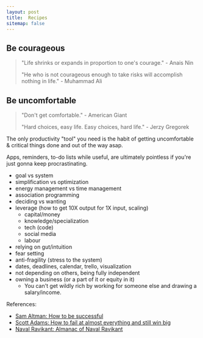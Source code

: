 ```yaml
---
layout: post
title:  Recipes
sitemap: false
---
```


## Be courageous

>
> "Life shrinks or expands in proportion to one's courage." - Anais Nin
>
> "He who is not courageous enough to take risks will accomplish nothing in life." - Muhammad Ali
>

## Be uncomfortable

>
> "Don't get comfortable." - American Giant
>
> "Hard choices, easy life. Easy choices, hard life." - Jerzy Gregorek
>

The only productivity "tool" you need is the habit of getting uncomfortable & critical things done and out of the way asap.

Apps, reminders, to-do lists while useful, are ultimately pointless if you're just gonna keep procrastinating.

* goal vs system
* simplification vs optimization
* energy management vs time management
* association programming
* deciding vs wanting
* leverage (how to get 10X output for 1X input, scaling)
  * capital/money
  * knowledge/specialization
  * tech (code)
  * social media
  * labour
* relying on gut/intuition
* fear setting
* anti-fragility (stress to the system)
* dates, deadlines, calendar, trello, visualization
* not depending on others, being fully independent
* owning a business (or a part of it or equity in it)
  * You can't get wildly rich by working for someone else and drawing a salary/income.

References:

* [Sam Altman: How to be successful](https://blog.samaltman.com/how-to-be-successful)
* [Scott Adams: How to fail at almost everything and still win big](https://www.amazon.in/How-Fail-Almost-Everything-Still/dp/0241003709)
* [Naval Ravikant: Almanac of Naval Ravikant](https://www.navalmanack.com/)

